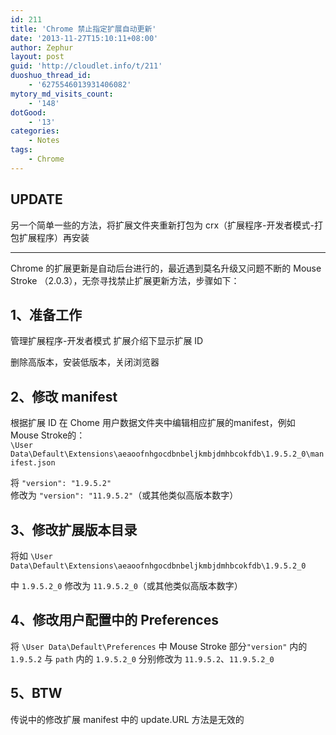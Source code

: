```yaml
---
id: 211
title: 'Chrome 禁止指定扩展自动更新'
date: '2013-11-27T15:10:11+08:00'
author: Zephur
layout: post
guid: 'http://cloudlet.info/t/211'
duoshuo_thread_id:
    - '6275546013931406082'
mytory_md_visits_count:
    - '148'
dotGood:
    - '13'
categories:
    - Notes
tags:
    - Chrome
---
```


## UPDATE

另一个简单一些的方法，将扩展文件夹重新打包为 crx（扩展程序-开发者模式-打包扩展程序）再安装

<!-- more -->

- - - - - -

Chrome 的扩展更新是自动后台进行的，最近遇到莫名升级又问题不断的 Mouse Stroke （2.0.3），无奈寻找禁止扩展更新方法，步骤如下：

## 1、准备工作

管理扩展程序-开发者模式 扩展介绍下显示扩展 ID

删除高版本，安装低版本，关闭浏览器

## 2、修改 manifest

根据扩展 ID 在 Chome 用户数据文件夹中编辑相应扩展的manifest，例如 Mouse Stroke的：  
`\User Data\Default\Extensions\aeaoofnhgocdbnbeljkmbjdmhbcokfdb\1.9.5.2_0\manifest.json`

将 `"version": "1.9.5.2"`  
修改为 `"version": "11.9.5.2"`（或其他类似高版本数字）

## 3、修改扩展版本目录

将如 `\User Data\Default\Extensions\aeaoofnhgocdbnbeljkmbjdmhbcokfdb\1.9.5.2_0`

中 `1.9.5.2_0` 修改为 `11.9.5.2_0`（或其他类似高版本数字）

## 4、修改用户配置中的 Preferences

将 `\User Data\Default\Preferences` 中 Mouse Stroke 部分`"version"` 内的 `1.9.5.2` 与 `path` 内的 `1.9.5.2_0` 分别修改为 `11.9.5.2`、`11.9.5.2_0`

## 5、BTW

传说中的修改扩展 manifest 中的 update.URL 方法是无效的